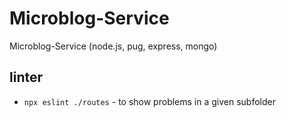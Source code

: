 # Microblog-Service
Microblog-Service (node.js, pug, express, mongo)

## linter
 - `npx eslint ./routes` - to show problems in a given subfolder